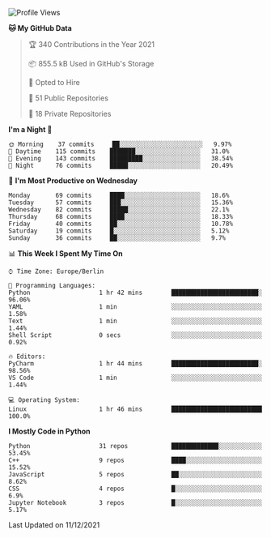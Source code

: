 <!--START_SECTION:waka-->
![Profile Views](http://img.shields.io/badge/Profile%20Views-34-blue)

**🐱 My GitHub Data** 

> 🏆 340 Contributions in the Year 2021
 > 
> 📦 855.5 kB Used in GitHub's Storage 
 > 
> 💼 Opted to Hire
 > 
> 📜 51 Public Repositories 
 > 
> 🔑 18 Private Repositories  
 > 
**I'm a Night 🦉** 

```text
🌞 Morning    37 commits     ██░░░░░░░░░░░░░░░░░░░░░░░   9.97% 
🌆 Daytime    115 commits    ███████░░░░░░░░░░░░░░░░░░   31.0% 
🌃 Evening    143 commits    █████████░░░░░░░░░░░░░░░░   38.54% 
🌙 Night      76 commits     █████░░░░░░░░░░░░░░░░░░░░   20.49%

```
📅 **I'm Most Productive on Wednesday** 

```text
Monday       69 commits     ████░░░░░░░░░░░░░░░░░░░░░   18.6% 
Tuesday      57 commits     ███░░░░░░░░░░░░░░░░░░░░░░   15.36% 
Wednesday    82 commits     █████░░░░░░░░░░░░░░░░░░░░   22.1% 
Thursday     68 commits     ████░░░░░░░░░░░░░░░░░░░░░   18.33% 
Friday       40 commits     ██░░░░░░░░░░░░░░░░░░░░░░░   10.78% 
Saturday     19 commits     █░░░░░░░░░░░░░░░░░░░░░░░░   5.12% 
Sunday       36 commits     ██░░░░░░░░░░░░░░░░░░░░░░░   9.7%

```


📊 **This Week I Spent My Time On** 

```text
⌚︎ Time Zone: Europe/Berlin

💬 Programming Languages: 
Python                   1 hr 42 mins        ████████████████████████░   96.06% 
YAML                     1 min               ░░░░░░░░░░░░░░░░░░░░░░░░░   1.58% 
Text                     1 min               ░░░░░░░░░░░░░░░░░░░░░░░░░   1.44% 
Shell Script             0 secs              ░░░░░░░░░░░░░░░░░░░░░░░░░   0.92%

🔥 Editors: 
PyCharm                  1 hr 44 mins        ████████████████████████░   98.56% 
VS Code                  1 min               ░░░░░░░░░░░░░░░░░░░░░░░░░   1.44%

💻 Operating System: 
Linux                    1 hr 46 mins        █████████████████████████   100.0%

```

**I Mostly Code in Python** 

```text
Python                   31 repos            █████████████░░░░░░░░░░░░   53.45% 
C++                      9 repos             ████░░░░░░░░░░░░░░░░░░░░░   15.52% 
JavaScript               5 repos             ██░░░░░░░░░░░░░░░░░░░░░░░   8.62% 
CSS                      4 repos             █░░░░░░░░░░░░░░░░░░░░░░░░   6.9% 
Jupyter Notebook         3 repos             █░░░░░░░░░░░░░░░░░░░░░░░░   5.17%

```



 Last Updated on 11/12/2021
<!--END_SECTION:waka-->　　
